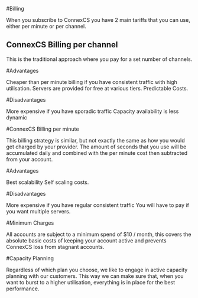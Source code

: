 #Billing

When you subscribe to ConnexCS you have 2 main tariffs that you can use, either per minute or per channel.

<h2>ConnexCS Billing per channel</h2>

This is the traditional approach where you pay for a set number of channels.

#Advantages

Cheaper than per minute billing if you have consistent traffic with high utilisation.
Servers are provided for free at various tiers.
Predictable Costs.

#Disadvantages

More expensive if you have sporadic traffic
Capacity availability is less dynamic

#ConnexCS Billing per minute

This billing strategy is similar, but not exactly the same as how you would get charged by your provider. 
The amount of seconds that you use will be accumulated daily and combined with the per minute cost then subtracted from your account.

 #Advantages

  Best scalability
  Self scaling costs.

 #Disadvantages

  More expensive if you have regular consistent traffic
  You will have to pay if you want multiple servers.

 
 #Minimum Charges

All accounts are subject to a minimum spend of $10 / month, this covers the absolute basic costs of keeping your account
active and prevents ConnexCS loss from stagnant accounts. 

#Capacity Planning

Regardless of which plan you choose, we like to engage in active capacity planning with our customers. 
This way we can make sure that, when you want to burst to a higher utilisation, everything is in place for the best performance.
